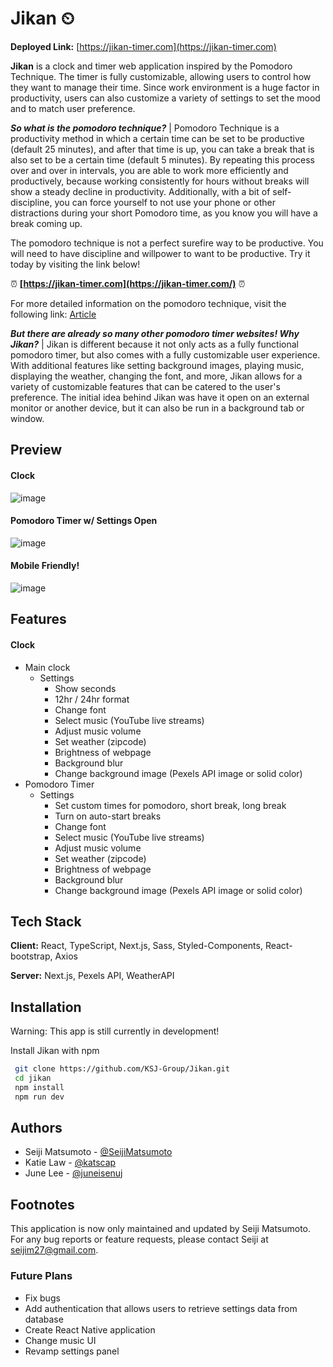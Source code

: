 # Jikan ⏲

**Deployed Link:** [https://jikan-timer.com](https://jikan-timer.com)

**Jikan** is a clock and timer web application inspired by the Pomodoro Technique.
The timer is fully customizable, allowing users to control how they want to manage their time.
Since work environment is a huge factor in productivity, users can also customize a variety of
settings to set the mood and to match user preference.

**_So what is the pomodoro technique?_** |
Pomodoro Technique is a productivity method in which a certain time can be set to be productive (default 25 minutes),
and after that time is up, you can take a break that is also set to be a certain time (default 5 minutes). By repeating this process
over and over in intervals, you are able to work more efficiently and productively, because working consistently for hours without
breaks will show a steady decline in productivity. Additionally, with a bit of self-discipline, you can force yourself to not use
your phone or other distractions during your short Pomodoro time, as you know you will have a break coming up.

The pomodoro technique is not a perfect surefire way to be productive. You will need to have discipline and willpower
to want to be productive. Try it today by visiting the link below!

⏰ ****[https://jikan-timer.com](https://jikan-timer.com/)**** ⏰

For more detailed information on the pomodoro technique, visit the following link: [Article](https://www.forbes.com/sites/bryancollinseurope/2020/03/03/the-pomodoro-technique/)

**_But there are already so many other pomodoro timer websites! Why Jikan?_** |
Jikan is different because it not only acts as a fully functional pomodoro timer, but also comes with a fully customizable user experience.
With additional features like setting background images, playing music, displaying the weather, changing the font, and more, Jikan
allows for a variety of customizable features that can be catered to the user's preference. The initial idea behind Jikan was
have it open on an external monitor or another device, but it can also be run in a background tab or window.

## Preview

#### Clock

![image](https://i.imgur.com/ir5izFp.png)

#### Pomodoro Timer w/ Settings Open

![image](https://i.imgur.com/70sHa2o.png)

#### Mobile Friendly!

![image](https://i.imgur.com/jD2jUeX.png)

## Features

#### Clock

- Main clock
  - Settings
    - Show seconds
    - 12hr / 24hr format
    - Change font
    - Select music (YouTube live streams)
    - Adjust music volume
    - Set weather (zipcode)
    - Brightness of webpage
    - Background blur
    - Change background image (Pexels API image or solid color)
- Pomodoro Timer
  - Settings
    - Set custom times for pomodoro, short break, long break
    - Turn on auto-start breaks
    - Change font
    - Select music (YouTube live streams)
    - Adjust music volume
    - Set weather (zipcode)
    - Brightness of webpage
    - Background blur
    - Change background image (Pexels API image or solid color)

## Tech Stack

**Client:** React, TypeScript, Next.js, Sass, Styled-Components, React-bootstrap, Axios

**Server:** Next.js, Pexels API, WeatherAPI

## Installation

Warning: This app is still currently in development!

Install Jikan with npm

```bash
 git clone https://github.com/KSJ-Group/Jikan.git
 cd jikan
 npm install
 npm run dev
```

## Authors

- Seiji Matsumoto - [@SeijiMatsumoto](https://www.github.com/SeijiMatsumoto)
- Katie Law - [@katscap](https://www.github.com/katscap)
- June Lee - [@juneisenuj](https://www.github.com/juneisenuj)

## Footnotes

This application is now only maintained and updated by Seiji Matsumoto.
For any bug reports or feature requests, please contact Seiji at [seijim27@gmail.com](mailto:seijim27@gmail.com).

### Future Plans

- Fix bugs
- Add authentication that allows users to retrieve settings data from database
- Create React Native application
- Change music UI
- Revamp settings panel
